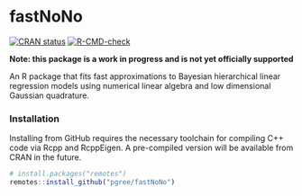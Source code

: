 # fastNoNo

<!-- badges: start -->
[![CRAN status](https://www.r-pkg.org/badges/version/cmdstanr)](https://CRAN.R-project.org/package=fastNoNo)
[![R-CMD-check](https://github.com/pgree/fastNoNo/workflows/R-CMD-check/badge.svg)](https://github.com/pgree/fastNoNo/actions)
<!-- badges: end -->

**Note: this package is a work in progress and is not yet officially supported**

An R package that fits fast approximations to Bayesian hierarchical linear regression models 
using numerical linear algebra and low dimensional Gaussian quadrature.

### Installation

Installing from GitHub requires the necessary toolchain for compiling C++ code
via Rcpp and RcppEigen. A pre-compiled version will be available from CRAN in
the future.

```r
# install.packages("remotes")
remotes::install_github("pgree/fastNoNo")
```


